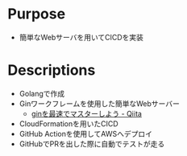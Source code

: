 # Purpose
- 簡単なWebサーバを用いてCICDを実装

# Descriptions
- Golangで作成
- Ginワークフレームを使用した簡単なWebサーバー
  - [ginを最速でマスターしよう - Qiita](https://qiita.com/Syoitu/items/8e7e3215fb7ac9dabc3a)
- CloudFormationを用いたCICD
- GitHub Actionを使用してAWSへデプロイ
- GitHubでPRを出した際に自動でテストが走る